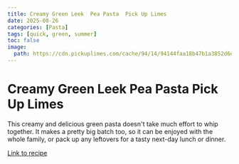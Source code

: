 ```yaml
---
title: Creamy Green Leek  Pea Pasta  Pick Up Limes
date: 2025-08-26
categories: [Pasta]
tags: [quick, green, summer]
toc: false
image:
  path: https://cdn.pickuplimes.com/cache/94/14/94144faa18b47b1a3852d6daf1595fa8.jpg
---
```


  # Creamy Green Leek  Pea Pasta  Pick Up Limes

  This creamy and delicious green pasta doesn't take much effort to whip together. It makes a pretty big batch too, so it can be enjoyed with the whole family, or pack up any leftovers for a tasty next-day lunch or dinner.

  [Link to recipe](https://www.pickuplimes.com/recipe/creamy-green-leek-pea-pasta-52)

  